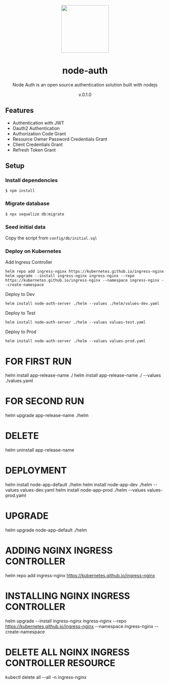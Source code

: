 <p align="center">
  <img src="https://github.com/node-auth/node-auth-server/assets/25092979/1c124b8a-391e-484a-809d-f06017a801fe" width="150px" height="150px">
</p>

<div align="center">
  <h1>node-auth</h1>
</div>
<p align="center">Node Auth is an open source authentication solution built with nodejs</p>
<p align="center">v.0.1.0</p>

## Features

- Authentication with JWT
- Oauth2 Authentication
- Authorization Code Grant
- Resource Owner Password Credentials Grant
- Client Credentials Grant
- Refresh Token Grant


## Setup

### Install dependencies

```
$ npm install
```

### Migrate database

```
$ npx sequelize db:migrate
```

### Seed initial data

Copy the script from `config/db/initial.sql`


### Deploy on Kubernetes

Add Ingress Controller
```
helm repo add ingress-nginx https://kubernetes.github.io/ingress-nginx
helm upgrade --install ingress-nginx ingress-nginx --repo https://kubernetes.github.io/ingress-nginx --namespace ingress-nginx --create-namespace
```

Deploy to Dev
```
helm install node-auth-server ./helm --values ./helm/values-dev.yaml
```

Deploy to Test
```
helm install node-auth-server ./helm --values values-test.yaml
```

Deploy to Prod
```
helm install node-auth-server ./helm --values values-prod.yaml
```



# FOR FIRST RUN

helm install app-release-name ./
helm install app-release-name ./ --values ./values.yaml

# FOR SECOND RUN

helm upgrade app-release-name ./helm

# DELETE

helm uninstall app-release-name

# DEPLOYMENT
helm install node-app-default ./helm
helm install node-app-dev ./helm --values values-dev.yaml
helm install node-app-prod ./helm --values values-prod.yaml

# UPGRADE
helm upgrade node-app-default ./helm

# ADDING NGINX INGRESS CONTROLLER
helm repo add ingress-nginx https://kubernetes.github.io/ingress-nginx

# INSTALLING NGINX INGRESS CONTROLLER
helm upgrade --install ingress-nginx ingress-nginx --repo https://kubernetes.github.io/ingress-nginx --namespace ingress-nginx --create-namespace

# DELETE ALL NGINX INGRESS CONTROLLER RESOURCE
kubectl delete all  --all -n ingress-nginx